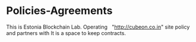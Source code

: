 # Policies-Agreements
This is Estonia Blockchain Lab. Operating
  "http://cubeon.co.in" site policy and partners with
It is a space to keep contracts.
